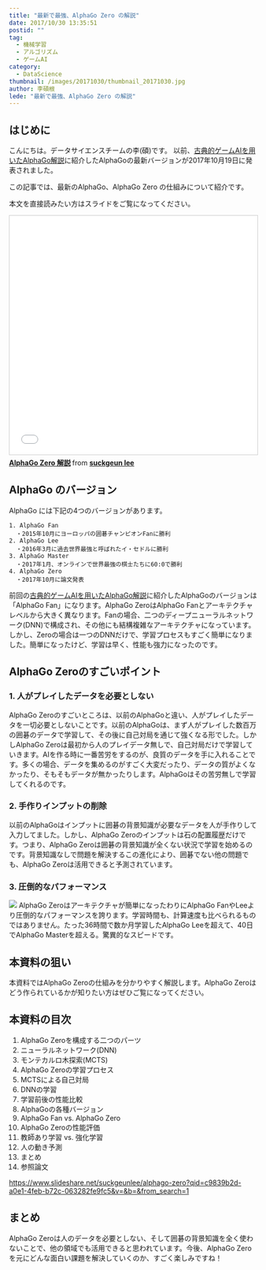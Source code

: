 ```yaml
---
title: "最新で最強、AlphaGo Zero の解説"
date: 2017/10/30 13:35:51
postid: ""
tag:
  - 機械学習
  - アルゴリズム
  - ゲームAI
category:
  - DataScience
thumbnail: /images/20171030/thumbnail_20171030.jpg
author: 李碩根
lede: "最新で最強、AlphaGo Zero の解説"
---
```

## はじめに
こんにちは。データサイエンスチームの李(碩)です。
以前、[古典的ゲームAIを用いたAlphaGo解説](/articles/20170804/)に紹介したAlphaGoの最新バージョンが2017年10月19日に発表されました。

この記事では、最新のAlphaGo、AlphaGo Zero の仕組みについて紹介です。

本文を直接読みたい方はスライドをご覧になってください。

<iframe src="//www.slideshare.net/slideshow/embed_code/key/11fEDJ3WaXrLww" width="595" height="485" frameborder="0" marginwidth="0" marginheight="0" scrolling="no" style="border:1px solid #CCC; border-width:1px; margin-bottom:5px; max-width: 100%;" allowfullscreen> </iframe> <div style="margin-bottom:5px"> <strong> <a href="//www.slideshare.net/suckgeunlee/alphago-zero" title="AlphaGo Zero 解説" target="_blank">AlphaGo Zero 解説</a> </strong> from <strong><a href="https://www.slideshare.net/suckgeunlee" target="_blank">suckgeun lee</a></strong> </div>


## AlphaGo のバージョン
AlphaGo には下記の4つのバージョンがあります。

    1. AlphaGo Fan
      ・2015年10月にヨーロッパの囲碁チャンピオンFanに勝利
    2. AlphaGo Lee
      ・2016年3月に過去世界最強と呼ばれたイ・セドルに勝利
    3. AlphaGo Master
      ・2017年1月、オンラインで世界最強の棋士たちに60:0で勝利
    4. AlphaGo Zero
      ・2017年10月に論文発表

前回の[古典的ゲームAIを用いたAlphaGo解説](/articles/20170804/)に紹介したAlphaGoのバージョンは「AlphaGo Fan」になります。AlphaGo ZeroはAlphaGo Fanとアーキテクチャレベルから大きく異なります。Fanの場合、二つのディープニューラルネットワーク(DNN)で構成され、その他にも結構複雑なアーキテクチャになっています。しかし、Zeroの場合は一つのDNNだけで、学習プロセスもすごく簡単になりました。簡単になったけど、学習は早く、性能も強力になったのです。

## AlphaGo Zeroのすごいポイント
### 1. 人がプレイしたデータを必要としない
AlphaGo Zeroのすごいところは、以前のAlphaGoと違い、人がプレイしたデータを一切必要としないことです。以前のAlphaGoは、まず人がプレイした数百万の囲碁のデータで学習して、その後に自己対局を通じて強くなる形でした。しかしAlphaGo Zeroは最初から人のプレイデータ無しで、自己対局だけで学習していきます。AIを作る時に一番苦労をするのが、良質のデータを手に入れることです。多くの場合、データを集めるのがすごく大変だったり、データの質がよくなかったり、そもそもデータが無かったりします。AlphaGoはその苦労無しで学習してくれるのです。

### 2. 手作りインプットの削除
以前のAlphaGoはインプットに囲碁の背景知識が必要なデータを人が手作りして入力してました。しかし、AlphaGo Zeroのインプットは石の配置履歴だけです。つまり、AlphaGo Zeroは囲碁の背景知識が全くない状況で学習を始めるのです。背景知識なしで問題を解決するこの進化により、囲碁でない他の問題でも、AlphaGo Zeroは活用できると予測されています。

### 3. 圧倒的なパフォーマンス
<img src="/images/20171030/photo_20171030_01.png" loading="lazy">
AlphaGo Zeroはアーキテクチャが簡単になったわりにAlphaGo FanやLeeより圧倒的なパフォーマンスを誇ります。学習時間も、計算速度も比べられるものではありません。たった36時間で数か月学習したAlphaGo Leeを超えて、40日でAlphaGo Masterを超える。驚異的なスピードです。

## 本資料の狙い
本資料ではAlphaGo Zeroの仕組みを分かりやすく解説します。AlphaGo Zeroはどう作られているかが知りたい方はぜひご覧になってください。

## 本資料の目次
1. AlphaGo Zeroを構成する二つのパーツ
  1. ニューラルネットワーク(DNN)
  2. モンテカルロ木探索(MCTS)
2. AlphaGo Zeroの学習プロセス
  1. MCTSによる自己対局
  2. DNNの学習
  3. 学習前後の性能比較
3. AlphaGoの各種バージョン
4. AlphaGo Fan vs. AlphaGo Zero
5. AlphaGo Zeroの性能評価
6. 教師あり学習 vs. 強化学習
7. 人の動き予測
8. まとめ
9. 参照論文

https://www.slideshare.net/suckgeunlee/alphago-zero?qid=c9839b2d-a0e1-4feb-b72c-063282fe9fc5&v=&b=&from_search=1

## まとめ
AlphaGo Zeroは人のデータを必要としない、そして囲碁の背景知識を全く使わないことで、他の領域でも活用できると思われています。今後、AlphaGo Zeroを元にどんな面白い課題を解決していくのか、すごく楽しみですね！

